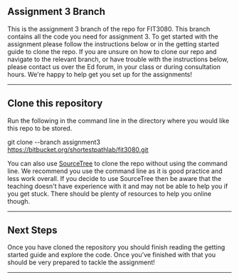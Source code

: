 ## Assignment 3 Branch

This is the assignment 3 branch of the repo for FIT3080. This branch contains all the code you need for assignment 3. To get started with the assignment please follow the instructions below or in the getting started guide to clone the repo. 
If you are unsure on how to clone our repo and navigate to the relevant branch, or have trouble with the instructions below, please contact us over the Ed forum, in your class or during consultation hours. We're happy to help get you set up for the assignments!

---

## Clone this repository

Run the following in the command line in the directory where you would like this repo to be stored.

git clone --branch assignment3 https://bitbucket.org/shortestpathlab/fit3080.git

You can also use [SourceTree](https://www.sourcetreeapp.com/) to clone the repo without using the command line. We recommend you use the command line as it is good practice and less work overall. 
If you decide to use SourceTree then be aware that the teaching doesn't have experience with it and may not be able to help you if you get stuck. There should be plenty of resources to help you online though.    

---

## Next Steps

Once you have cloned the repository you should finish reading the getting started guide and explore the code. Once you've finished with that you should be very prepared to tackle the assignment!

---